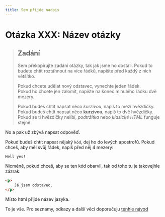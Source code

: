 ```yaml
---
title: Sem přijde nadpis
---
```


Otázka XXX: Název otázky
========================

> Zadání
> ------
> 
> Sem překopírujte zadání otázky, tak jak jsme ho dostali.
> Pokud to budete chtít roztáhnout na více řádků, napište
> před každý z nich většítko.
> 
> Pokud chcete udělat nový odstavec, vynechte jeden řádek.  
> Pokud ho chcete jen zalomit, napište na konec minulého řádku dvě mezery.
> 
> Pokud budeš chtít napsat něco *kurzívou*, napiš to mezi hvězdičky.  
> Pokud budeš chtít napsat něco **kurzívou**, napiš to dvě hvězdičky.  
> Pokud se ti hvězdičky nelíbí, _podtržítka_ nebo <i>klasické HTML</i> funguje stejně.

No a pak už zbývá napsat odpověď.

Pokud budeš chtít napsat nějaký `kód`, dej ho do levých apostrofů. Pokud chceš, aby měl svůj řádek, napiš před něj 4 mezery:

    Hell yes!

Nicméně, pokud chceš, aby se ten kód obarvil, tak od toho tu je takovejhle zázrak:

```html
<p>
    Já jsem odstavec.
</p>
```

Místo html přijde název jazyka.

To je vše. Pro seznamy, odkazy a další věci doporučuju [tenhle návod](http://stackoverflow.com/editing-help)
